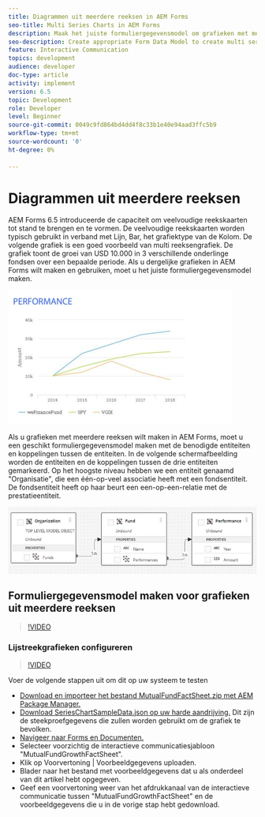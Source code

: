 ```yaml
---
title: Diagrammen uit meerdere reeksen in AEM Forms
seo-title: Multi Series Charts in AEM Forms
description: Maak het juiste formuliergegevensmodel om grafieken met meerdere reeksen te maken in afdruk- en webkanaaldocumenten.
seo-description: Create appropriate Form Data Model to create multi series charts in print and web channel documents.
feature: Interactive Communication
topics: development
audience: developer
doc-type: article
activity: implement
version: 6.5
topic: Development
role: Developer
level: Beginner
source-git-commit: 0049c9fd864bd4dd4f8c33b1e40e94aad3ffc5b9
workflow-type: tm+mt
source-wordcount: '0'
ht-degree: 0%

---
```



# Diagrammen uit meerdere reeksen

AEM Forms 6.5 introduceerde de capaciteit om veelvoudige reekskaarten tot stand te brengen en te vormen. De veelvoudige reekskaarten worden typisch gebruikt in verband met Lijn, Bar, het grafiektype van de Kolom. De volgende grafiek is een goed voorbeeld van multi reeksengrafiek. De grafiek toont de groei van USD 10.000 in 3 verschillende onderlinge fondsen over een bepaalde periode. Als u dergelijke grafieken in AEM Forms wilt maken en gebruiken, moet u het juiste formuliergegevensmodel maken.

![multiseries](assets/seriescharts.jfif)

Als u grafieken met meerdere reeksen wilt maken in AEM Forms, moet u een geschikt formuliergegevensmodel maken met de benodigde entiteiten en koppelingen tussen de entiteiten. In de volgende schermafbeelding worden de entiteiten en de koppelingen tussen de drie entiteiten gemarkeerd. Op het hoogste niveau hebben we een entiteit genaamd &quot;Organisatie&quot;, die een één-op-veel associatie heeft met een fondsentiteit. De fondsentiteit heeft op haar beurt een een-op-een-relatie met de prestatieentiteit.

![formdatamodel](assets/formdatamodel.jfif)


## Formuliergegevensmodel maken voor grafieken uit meerdere reeksen

>[!VIDEO](https://video.tv.adobe.com/v/26352/quality=9)


### Lijstreekgrafieken configureren

>[!VIDEO](https://video.tv.adobe.com/v/26353?quality=9&learn=on)


Voer de volgende stappen uit om dit op uw systeem te testen

* [Download en importeer het bestand MutualFundFactSheet.zip met AEM Package Manager.](assets/mutualfundfactsheet.zip)
* [Download SeriesChartSampleData.json op uw harde aandrijving.](assets/serieschartsampledata.json) Dit zijn de steekproefgegevens die zullen worden gebruikt om de grafiek te bevolken.
* [Navigeer naar Forms en Documenten.](http://localhost:4502/aem/forms.html/content/dam/formsanddocuments)
* Selecteer voorzichtig de interactieve communicatiesjabloon &quot;MutualFundGrowthFactSheet&quot;.
* Klik op Voorvertoning | Voorbeeldgegevens uploaden.
* Blader naar het bestand met voorbeeldgegevens dat u als onderdeel van dit artikel hebt opgegeven.
* Geef een voorvertoning weer van het afdrukkanaal van de interactieve communicatie tussen &quot;MutualFundGrowthFactSheet&quot; en de voorbeeldgegevens die u in de vorige stap hebt gedownload.
